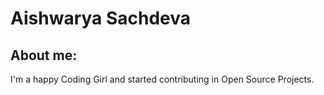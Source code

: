 # Aishwarya Sachdeva

## About me:

I'm a happy Coding Girl and started contributing in Open Source Projects.
